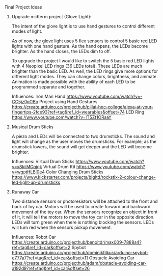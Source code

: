 Final Project Ideas

1) Upgrade midterm project (Glove Light):

	The intent of the glove light is to use hand gestures to control different modes of light. 

	As of now, the glove light uses 5 flex sensors to control 5 basic red LED lights with one hand gesture. As the hand opens, the LEDs become brighter. As the hand closes, the LEDs dim to off. 
	
	To upgrade the project I would like to switch the 5 basic red LED lights with 4 Neopixel LED rings (36 LEDs total). These LEDs are much brighter than the basic LED. As well, the LED rings give more options for different light modes. They can change colors, brightness, and animate. Animation is made possible with the ability of each LED to be programmed separate and together. 
	
	Influences:
	Iron Man Hand
	https://www.youtube.com/watch?v=-CC5jz0qOBo
	Project using Hand Gestures
	https://create.arduino.cc/projecthub/pillai-hoc-college/alexa-at-your-fingertips-2fce93?ref=tag&ref_id=wearables&offset=74
	LED Ring
	https://www.youtube.com/watch?v=IT5Zt1ORaaY
	
2) Musical Drum Sticks

	A piezo and LEDs will be connected to two drumsticks. The sound and light will change as the user moves the drumsticks. For example; as the drumstick lowers, the sound will get deeper and the LED will become brighter.

	Influences:
	Virtual Drum Sticks
	https://www.youtube.com/watch?v=x8kiiMCqjqk
	Virtual Drum Kit
	https://www.youtube.com/watch?v=wgptHLBI0e4
	Color Changing Drum Sticks
	https://www.kickstarter.com/projects/bigltd/rockstix-2-colour-change-led-light-up-drumsticks

2) Runaway Car

	Two distance sensors or photoresistors will be attached to the front and back of toy car. Motors will be used to create forward and backward movement of the toy car. When the sensors recognize an object in front of it, it will tell the motors to move the toy car in the opposite direction. LEDs will turn green when there is nothing blocking the sensors. LEDs will turn red when the sensors pickup movement. 
	
	Influences:
	Robot Car
	https://create.arduino.cc/projecthub/benoitdr/max009-7888a4?ref=tag&ref_id=car&offset=2
	Spybot
	https://create.arduino.cc/projecthub/dominikfilkus/arduino-spybot-e777a7?ref=tag&ref_id=car&offset=11
	Obstacle Avoiding Car
	https://create.arduino.cc/projecthub/adam/obstacle-avoiding-car-a192d9?ref=tag&ref_id=car&offset=26